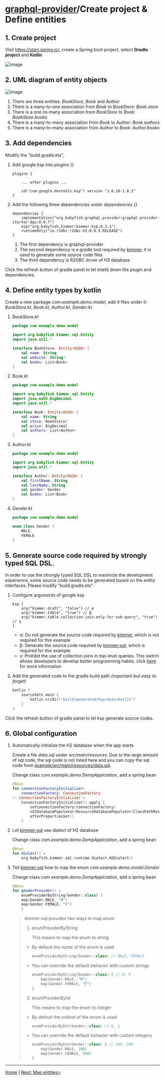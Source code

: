# [graphql-provider](https://github.com/babyfish-ct/graphql-provider)/Create project & Define entities

## 1. Create project

Visit https://start.spring.io/, create a Spring boot project, select **Gradle project** and **Kotlin**

![image](./spring-starter.jpg)


## 2. UML diagram of entity objects

![image](./uml.png)

1. There are three entities: *BookStore*, *Book* and *Author*
2. There is a many-to-one association from *Book* to *BookStore*: *Book.store*
3. There is a one-to-many association from *BookStore* to *Book*: *BookStore.books*
4. There is a many-to-many association from *Book* to *Author*: *Book.authors*
5. There is a many-to-many association from *Author* to *Book*: *Author.books*

## 3. Add dependencies

Modify the "build.gradle.kts", 

1. Add google ksp into *plugins {}*
    ```
    plugins {
        
        ... other plugins ...
        
        id("com.google.devtools.ksp") version "1.6.10-1.0.2"
    }
    ```
    
2. Add the following three dependencies under *dependencies {}*

	```
	dependencies {
	    implementation("org.babyfish.graphql.provider:graphql-provider-starter-dgs:0.0.7")
	    ksp("org.babyfish.kimmer:kimmer-ksp:0.3.1")
	    runtimeOnly("io.r2dbc:r2dbc-h2:0.8.5.RELEASE")
	}
	```
	1. The first dependency is graphql-provider
	2. The second dependency is a gradle tool required by [kimmer](https://github.com/babyfish-ct/kimmer), it is used to generate some source code files
	3. The third dependency is R2DBC driver of H2 database

Click the refresh button of gradle panel to let intellij down the plugin and dependencies.

## 4. Define entity types by kotlin

Create a new package *com.example.demo.model*, add 4 files under it: *BookStore.kt*, *Book.kt*, *Author.kt*, *Gender.kt*

1. BookStore.kt
    ```kt
    package com.example.demo.model

    import org.babyfish.kimmer.sql.Entity
    import java.util.*

    interface BookStore: Entity<UUID> {
        val name: String
        val website: String?
        val books: List<Book>
    }
    ```
2. Book.kt
    ```kt
    package com.example.demo.model
    
    import org.babyfish.kimmer.sql.Entity
    import java.math.BigDecimal
    import java.util.*

    interface Book: Entity<UUID> {
        val name: String
        val store: BookStore?
        val price: BigDecimal
        val authors: List<Author>
    }
    ```
3. Author.kt
    ```kt
    package com.example.demo.model
    
    import org.babyfish.kimmer.sql.Entity
    import java.util.*

    interface Author: Entity<UUID> {
        val firstName: String
        val lastName: String
        val gender: Gender
        val books: List<Book>
    }
    ```
4. Gender.kt
    ```kt
    package com.example.demo.model
    
    enum class Gender {
        MALE,
        FEMALE
    }
    ```
    
## 5. Generate source code required by strongly typed SQL DSL.

In order to use the strongly typed SQL DSL to maximize the development experience, some source code needs to be generated based on the entity interfaces. Please modify "build.gradle.kts".
    
1. Configure arguments of google ksp
    ```
    ksp {
        arg("kimmer.draft", "false") // α
        arg("kimmer.table", "true") // β
        arg("kimmer.table.collection-join-only-for-sub-query", "true") // γ
    }
    ```
    - α: Do not generate the source code required by [kimmer](https://github.com/babyfish-ct/kimmer/blob/main/doc/kimmer-core/README.md), which is not required for this example
    - β: Generate the source code required by [kimmer-sql](https://github.com/babyfish-ct/kimmer/blob/main/doc/kimmer-sql/README.md), which is required for this example
    - γ: Prohibit the use of collection joins in top-level queries. This switch allows developers to develop better programming habits, click [here](https://github.com/babyfish-ct/kimmer/blob/main/doc/kimmer-sql/contains.md) for more information

2. Add the generated code to the gradle build path *(important but easy to forget)*
    ```kt
    kotlin {
        sourceSets.main {
            kotlin.srcDir("build/generated/ksp/main/kotlin")
        }
    }
    ```
    
Click the refresh button of gradle panel to let ksp generate source codes.

## 6. Global configuration

1. Automatically initialize the H2 database when the app starts

    Create a file *data.sql* under *src/main/resouces*. Due to the large amount of sql code, the sql code is not listed here and you can copy the sql code from [example/src/main/resources/data.sql](https://github.com/babyfish-ct/graphql-provider/blob/main/example/src/main/resources/data.sql).

    Change class *com.example.demo.DempApplciation*, add a spring bean

    ```kt
    @Bean
    fun connectionFactoryInitializer(
        connectionFactory: ConnectionFactory
    ): ConnectionFactoryInitializer =
        ConnectionFactoryInitializer().apply {
            setConnectionFactory(connectionFactory)
            setDatabasePopulator(ResourceDatabasePopulator(ClassPathResource("data.sql")))
            afterPropertiesSet()
        }
    ```
    
2. Let [kimmer-sql](https://github.com/babyfish-ct/kimmer/blob/main/doc/kimmer-sql/README.md) use dialect of H2 database

    Change class *com.example.demo.DempApplciation*, add a spring bean

    ```kt
    @Bean
	fun dialect() = 
        org.babyfish.kimmer.sql.runtime.dialect.H2Dialect()
    ```
    
3. Tell [kimmer-sql](https://github.com/babyfish-ct/kimmer/blob/main/doc/kimmer-sql/README.md) how to map the enum *com.example.demo.model.Gender*

    Change class *com.example.demo.DempApplciation*, add a spring bean
    
    ```kt
    @Bean
	fun genderProvider() =
	    enumProviderByString(Gender::class) {
		map(Gender.MALE, "M")
		map(Gender.FEMALE, "F")
	    }
    ```
    
    > kimmer-sql provides two ways to map enum
    > 1. enumProviderByString
    > 
    >	 This means to map the enum to string
    >   - By default the *name* of the enum is used
    >       ```kt
    >       enumProviderByString(Gender::class) // MALE, FEMALE
    >       ```
    >   - You can override the default behavior with custom strings
    >       ```kt
    >       enumProviderByString(Gender::class) { // M, F
    >           map(Gender.MALE, "M")
    >           map(Gender.FEMALE, "F")
    >       }
    >       ```
    > 2. enumProviderByInt
    > 
    >	 This means to map the enum to integer
    >   - By default the *ordinal* of the enum is used
    >       ```kt
    >       enumProviderByInt(Gender::class) // 0, 1
    >       ```
    >   - You can override the default behavior with custom integers
    >       ```kt
    >       enumProviderByInt(Gender::class) { // 100, 200
    >           map(Gender.MALE, 100)
    >           map(Gender.FEMALE, 200)
    >       }
    >       ```

--------------

[Home](https://github.com/babyfish-ct/graphql-provider) | [Next: Map entities>](./entity-mapper.md)

